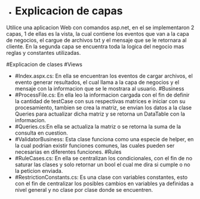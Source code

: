 - # Explicacion de capas
Utilice una aplicacion Web con comandos asp.net, en el se implementaron 2 capas, 1 de ellas es la vista, la cual contiene los eventos que
van a la capa de negocios, el cargue de archivos txt y el mensaje que se le retornara al cliente. En la segunda capa se encuentra toda la
logica del negocio mas reglas y constantes utilizadas.

#Explicacion de clases
#Views
- #Index.aspx.cs: En ella se encuentran los eventos de cargar archivos, el evento generar resultados, el cual llama a la capa de negocios y 
el mensaje con la informacion que se le mostrara al usuario.
#Business
- #ProcessFile.cs: En ella leo la informacion cargada con el fin de definir la cantidad de testCase con sus respectivas matrices e iniciar
con su procesamiento, tambien se crea la matriz, se envian los datos a la clase Queries para actualizar dicha matriz y se retorna un 
DataTable con la informacion.
- #Queries.cs:En ella se actualiza la matriz o se retorna la suma de la consulta en cuestion.
- #ValidatorBusiness: Esta clase funciona como una especie de helper, en la cual podrian existir funciones comunes, las cuales pueden ser 
necesarias en diferentes funciones.
#Rules
- #RuleCases.cs: En ella se centralizan los condicionales, con el fin de no saturar las clases y solo retornar un bool el cual me dira si
cumple o no la peticion enviada.
- #RestrictionConstants.cs: Es una clase con variables constantes, esto con el fin de centralizar los posibles cambios en variables ya 
definidas a nivel general y no clase por clase donde se encuentren.




